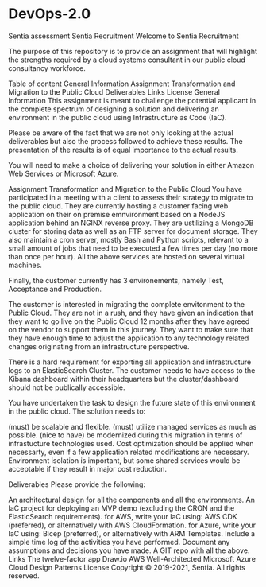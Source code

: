 # DevOps-2.0
Sentia assessment
Sentia Recruitment
Welcome to Sentia Recruitment

The purpose of this repository is to provide an assignment that will highlight the strengths required by a cloud systems consultant in our public cloud consultancy workforce.

Table of content
General Information
Assignment
Transformation and Migration to the Public Cloud
Deliverables
Links
License
General Information
This assignment is meant to challenge the potential applicant in the complete spectrum of designing a solution and delivering an environment in the public cloud using Infrastructure as Code (IaC).

Please be aware of the fact that we are not only looking at the actual deliverables but also the process followed to achieve these results. The presentation of the results is of equal importance to the actual results.

You will need to make a choice of delivering your solution in either Amazon Web Services or Microsoft Azure.

Assignment
Transformation and Migration to the Public Cloud
You have participated in a meeting with a client to assess their strategy to migrate to the public cloud. They are currently hosting a customer facing web application on their on premise emnvironment based on a NodeJS application behind an NGINX reverse proxy. They are ustilizing a MongoDB cluster for storing data as well as an FTP server for document storage. They also maintain a cron server, mostly Bash and Python scripts, relevant to a small amount of jobs that need to be executed a few times per day (no more than once per hour). All the above services are hosted on several virtual machines.

Finally, the customer currently has 3 environements, namely Test, Acceptance and Production.

The customer is interested in migrating the complete envitonment to the Public Cloud. They are not in a rush, and they have given an indication that they want to go live on the Public Cloud 12 months after they have agreed on the vendor to support them in this journey. They want to make sure that they have enough time to adjust the application to any technology related changes originating from an infrastructure perspective.

There is a hard requirement for exporting all application and infrastructure logs to an ElasticSearch Cluster. The customer needs to have access to the Kibana dashboard within their headquarters but the cluster/dashboard should not be publically accessible.

You have undertaken the task to design the future state of this environment in the public cloud. The solution needs to:

(must) be scalable and flexible.
(must) utilize managed services as much as possible.
(nice to have) be modernized during this migration in terms of infrastucture technologies used.
Cost optimization should be applied when necessarty, even if a few application related modifications are necessary. Environment isolation is important, but some shared services would be acceptable if they result in major cost reduction.

Deliverables
Please provide the following:

An architectural design for all the components and all the environments.
An IaC project for deploying an MVP demo (excluding the CRON and the ElasticSearch requirements).
for AWS, write your IaC using: AWS CDK (preferred), or alternatively with AWS CloudFormation.
for Azure, write your IaC using: Bicep (preferred), or alternatively with ARM Templates.
Include a simple time log of the activities you have performed.
Document any assumptions and decisions you have made.
A GIT repo with all the above.
Links
The twelve-factor app
Draw.io
AWS Well-Architected
Microsoft Azure Cloud Design Patterns
License
Copyright © 2019-2021, Sentia. All rights reserved.
